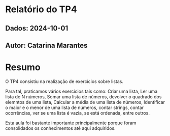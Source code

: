 # Relatório do TP4
## Dados: 2024-10-01
## Autor: Catarina Marantes

# Resumo
O TP4 consistiu na realização de exercícios sobre listas.

Para tal, praticamos vários exercícios tais como: Criar uma lista, Ler uma lista de N números, Somar uma lista de números, devolver o quadrado dos elemntos de uma lista, Calcular a média de uma lista de números, Identificar o maior e o menor de uma lista de números, contar strings, contar ocorrências, ver se uma lista é vazia, se está ordenada, entre outros.

Esta aula foi bastante importante principalmente porque foram consolidados os conhecimentos até aqui adquiridos.



